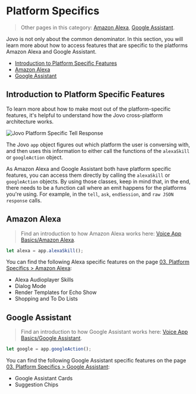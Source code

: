 # Platform Specifics

> Other pages in this category: [Amazon Alexa](amazon-alexa.md), [Google Assistant](google-assistant.md).

Jovo is not only about the common denominator. In this section, you will learn more about how to access features that are specific to the platforms Amazon Alexa and Google Assistant.

* [Introduction to Platform Specific Features](#introduction-to-platform-specific-features)
* [Amazon Alexa](#amazon-alexa)
* [Google Assistant](#google-assistant)

## Introduction to Platform Specific Features

To learn more about how to make most out of the platform-specific features, it's helpful to understand how the Jovo cross-platform architecture works.

![Jovo Platform Specific Tell Response](https://www.jovo.tech/img/docs/platform-specific-tell.jpg)

The Jovo `app` object figures out which platform the user is conversing with, and then uses this information to either call the functions of the `alexaSkill` or `googleAction` object.

As Amazon Alexa and Google Assistant both have platform specific features, you can access them directly by calling the `alexaSkill` or `googleAction` objects. By using those classes, keep in mind that, in the end, there needs to be a function call where an emit happens for the platforms you're using. For example, in the `tell`, `ask`, `endSession`, and `raw JSON response` calls.

## Amazon Alexa

> Find an introduction to how Amazon Alexa works here: [Voice App Basics/Amazon Alexa](../getting-started/voice-app-basics#amazon-alexa).

```javascript
let alexa = app.alexaSkill();
```

You can find the following Alexa specific features on the page [03. Platform Specifics > Amazon Alexa](amazon-alexa.md):

* Alexa Audioplayer Skills
* Dialog Mode
* Render Templates for Echo Show
* Shopping and To Do Lists


## Google Assistant

> Find an introduction to how Google Assistant works here: [Voice App Basics/Google Assistant](../getting-started/voice-app-basics#google-assistant).

```javascript
let google = app.googleAction();
```

You can find the following Google Assistant specific features on the page [03. Platform Specifics > Google Assistant](google-assistant.md):

* Google Assistant Cards
* Suggestion Chips